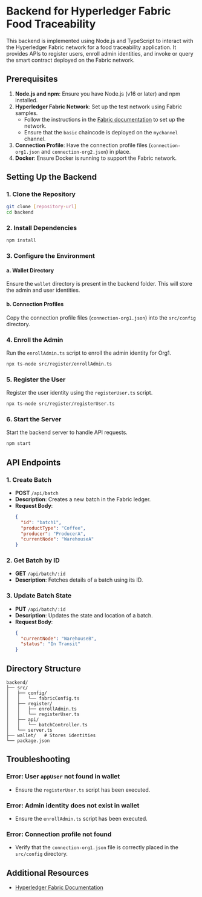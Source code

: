 # Backend for Hyperledger Fabric Food Traceability

This backend is implemented using Node.js and TypeScript to interact with the Hyperledger Fabric network for a food traceability application. It provides APIs to register users, enroll admin identities, and invoke or query the smart contract deployed on the Fabric network.

## Prerequisites

1. **Node.js and npm**: Ensure you have Node.js (v16 or later) and npm installed.
2. **Hyperledger Fabric Network**: Set up the test network using Fabric samples.
   - Follow the instructions in the [Fabric documentation](https://hyperledger-fabric.readthedocs.io/) to set up the network.
   - Ensure that the `basic` chaincode is deployed on the `mychannel` channel.
3. **Connection Profile**: Have the connection profile files (`connection-org1.json` and `connection-org2.json`) in place.
4. **Docker**: Ensure Docker is running to support the Fabric network.

## Setting Up the Backend

### 1. Clone the Repository

```bash
git clone [repository-url]
cd backend
```

### 2. Install Dependencies

```bash
npm install
```

### 3. Configure the Environment

#### a. Wallet Directory

Ensure the `wallet` directory is present in the backend folder. This will store the admin and user identities.

#### b. Connection Profiles

Copy the connection profile files (`connection-org1.json`) into the `src/config` directory.

### 4. Enroll the Admin

Run the `enrollAdmin.ts` script to enroll the admin identity for Org1.

```bash
npx ts-node src/register/enrollAdmin.ts
```

### 5. Register the User

Register the user identity using the `registerUser.ts` script.

```bash
npx ts-node src/register/registerUser.ts
```

### 6. Start the Server

Start the backend server to handle API requests.

```bash
npm start
```

## API Endpoints

### 1. **Create Batch**

- **POST** `/api/batch`
- **Description**: Creates a new batch in the Fabric ledger.
- **Request Body**:
  ```json
  {
    "id": "batch1",
    "productType": "Coffee",
    "producer": "ProducerA",
    "currentNode": "WarehouseA"
  }
  ```

### 2. **Get Batch by ID**

- **GET** `/api/batch/:id`
- **Description**: Fetches details of a batch using its ID.

### 3. **Update Batch State**

- **PUT** `/api/batch/:id`
- **Description**: Updates the state and location of a batch.
- **Request Body**:
  ```json
  {
    "currentNode": "WarehouseB",
    "status": "In Transit"
  }
  ```

## Directory Structure

```plaintext
backend/
├── src/
│   ├── config/
│   │   └── fabricConfig.ts
│   ├── register/
│   │   ├── enrollAdmin.ts
│   │   └── registerUser.ts
│   ├── api/
│   │   └── batchController.ts
│   └── server.ts
├── wallet/   # Stores identities
└── package.json
```

## Troubleshooting

### Error: User `appUser` not found in wallet

- Ensure the `registerUser.ts` script has been executed.

### Error: Admin identity does not exist in wallet

- Ensure the `enrollAdmin.ts` script has been executed.

### Error: Connection profile not found

- Verify that the `connection-org1.json` file is correctly placed in the `src/config` directory.

## Additional Resources

- [Hyperledger Fabric Documentation](https://hyperledger-fabric.readthedocs.io/)
